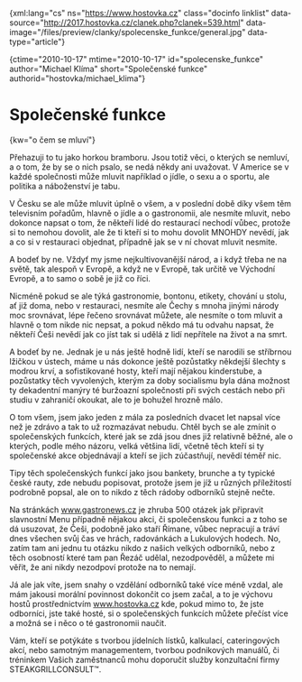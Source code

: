 
{xml:lang="cs" ns="https://www.hostovka.cz" class="docinfo linklist" data-source="http://2017.hostovka.cz/clanek.php?clanek=539.html" data-image="/files/preview/clanky/spolecenske_funkce/general.jpg" data-type="article"}

{ctime="2010-10-17" mtime="2010-10-17" id="spolecenske\_funkce" author="Michael Klíma" short="Společenské funkce" authorid="hostovka/michael\_klima"}

# Společenské funkce

<!-- generated attribute kw by user_udpatekw.sh on 2020-02-28, do not edit -->

{kw="o čem se mluví"}

Přehazuji to tu jako horkou bramboru. Jsou totiž věci, o kterých se nemluví, a o tom, že by se o nich psalo, se nedá někdy ani uvažovat. V Americe se v každé společnosti může mluvit například o jídle, o sexu a o sportu, ale politika a náboženství je tabu.

V Česku se ale může mluvit úplně o všem, a v poslední době díky všem těm televisním pořadům, hlavně o jídle a o gastronomii, ale nesmíte mluvit, nebo dokonce napsat o tom, že někteří lidé do restaurací nechodí vůbec, protože si to nemohou dovolit, ale že ti kteří si to mohu dovolit MNOHDY nevědí, jak a co si v restauraci objednat, případně jak se v ní chovat mluvit nesmite.

A bodeť by ne. Vždyť my jsme nejkultivovanější národ, a i když třeba ne na světě, tak alespoň v Evropě, a když ne v Evropě, tak určitě ve Východní Evropě, a to samo o sobě je již co říci.

Nicméně pokud se ale týká gastronomie, bontonu, etikety, chování u stolu, ať již doma, nebo v restauraci, nesmíte ale Čechy s mnoha jinými národy moc srovnávat, lépe řečeno srovnávat můžete, ale nesmíte o tom mluvit a hlavně o tom nikde nic nepsat, a pokud někdo má tu odvahu napsat, že někteří Češi nevědí jak co jíst tak si udělá z lidí nepřítele na život a na smrt.

A bodeť by ne. Jednak je u nás ještě hodně lidí, kteří se narodili se stříbrnou lžičkou v ústech, máme u nás dokonce ještě pozůstatky někdejší šlechty s modrou krví, a sofistikované hosty, kteří mají nějakou kinderstube, a pozůstatky těch vyvolených, kterým za doby socialismu byla dána možnost ty dekadentní manýry té buržoazní společnosti při svých cestách nebo při studiu v zahraničí okoukat, ale to je bohužel hrozně málo.

O tom všem, jsem jako jeden z mála za posledních dvacet let napsal více než je zdrávo a tak to už rozmazávat nebudu. Chtěl bych se ale zmínit o společenských funkcích, které jak se zdá jsou dnes již relativně běžné, ale o kterých, podle mého názoru, velká většina lidí, včetně těch kteří si ty společenské akce objednávají a kteří se jich zúčastňují, nevědí téměř nic.

Tipy těch společenských funkcí jako jsou bankety, brunche a ty typické české rauty, zde nebudu popisovat, protože jsem je jíž u různých příležitostí podrobně popsal, ale on to nikdo z těch rádoby odborníků stejně nečte.

Na stránkách www.gastronews.cz je zhruba 500 otázek jak připravit slavnostní Menu případně nějakou akci, či společenskou funkci a z toho se dá usuzovat, že Češi, podobně jako staří Římane, vůbec nepracují a tráví dnes všechen svůj čas ve hrách, radovánkách a Lukulových hodech. No, zatím tam ani jednu tu otázku nikdo z našich velkých odborníků, nebo z těch osobností které tam pan Řezáč udělal, nezodpověděl, a můžete mi věřit, že ani nikdy nezodpoví protože na to nemají.

Já ale jak víte, jsem snahy o vzdělání odborníků také více méně vzdal, ale mám jakousi morální povinnost dokončit co jsem začal, a to je výchovu hostů prostřednictvím www.hostovka.cz kde, pokud mimo to, že jste odborníci, jste také hosté, si o společenských funkcích můžete přečíst více a možná se i něco o té gastronomii naučit.

Vám, kteří se potýkáte s tvorbou jídelních lístků, kalkulací, cateringových akcí, nebo samotným managementem, tvorbou podnikových manuálů, či tréninkem Vašich zaměstnanců mohu doporučit služby konzultační firmy STEAKGRILLCONSULT™.

